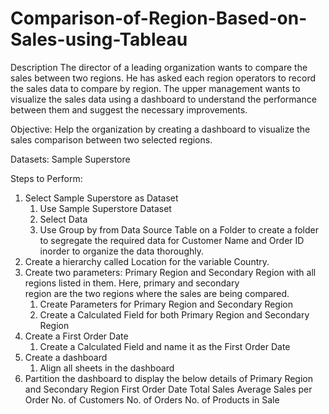 # Comparison-of-Region-Based-on-Sales-using-Tableau

Description
The director of a leading organization wants to compare the sales between two regions. He has asked each region operators to record the sales data to compare by region. The upper management wants to visualize the sales data using a dashboard to understand the performance between them and suggest the necessary improvements.

Objective: Help the organization by creating a dashboard to visualize the sales comparison between two selected regions.

Datasets: Sample Superstore

Steps to Perform: 
1. Select Sample Superstore as Dataset  
    1. Use Sample Superstore Dataset
    2. Select Data
    3. Use Group by from Data Source Table on a Folder to create a folder to segregate the required data for Customer Name and        Order ID inorder to organize the data thoroughly.
2. Create a hierarchy called Location for the variable Country. 
3. Create two parameters: Primary Region and Secondary Region with all regions listed in them. Here, primary and secondary   
   region are the two regions where the sales are being compared.
    1. Create Parameters for Primary Region and Secondary Region
    2. Create a Calculated Field for both Primary Region and Secondary Region
4. Create a First Order Date
    1. Create a Calculated Field and name it as the First Order Date
5. Create a dashboard
    1. Align all sheets in the dashboard
6. Partition the dashboard to display the below details of Primary Region and Secondary Region
    First Order Date
    Total Sales
    Average Sales per Order
    No. of Customers
    No. of Orders
    No. of Products in Sale
